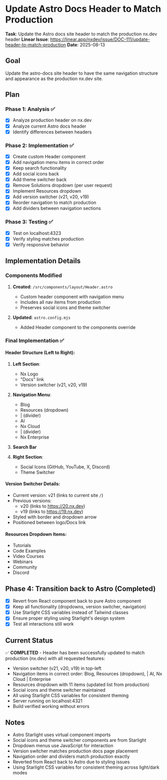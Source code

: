 # Update Astro Docs Header to Match Production

**Task**: Update the Astro docs site header to match the production nx.dev header
**Linear Issue**: https://linear.app/nxdev/issue/DOC-111/update-header-to-match-production
**Date**: 2025-08-13

## Goal
Update the astro-docs site header to have the same navigation structure and appearance as the production nx.dev site.

## Plan

### Phase 1: Analysis ✅
- [x] Analyze production header on nx.dev
- [x] Analyze current Astro docs header
- [x] Identify differences between headers

### Phase 2: Implementation ✅
- [x] Create custom Header component
- [x] Add navigation menu items in correct order
- [x] Keep search functionality
- [x] Add social icons back
- [x] Add theme switcher back
- [x] Remove Solutions dropdown (per user request)
- [x] Implement Resources dropdown
- [x] Add version switcher (v21, v20, v19)
- [x] Reorder navigation to match production
- [x] Add dividers between navigation sections

### Phase 3: Testing ✅
- [x] Test on localhost:4323
- [x] Verify styling matches production
- [x] Verify responsive behavior

## Implementation Details

### Components Modified
1. **Created**: `/src/components/layout/Header.astro`
   - Custom header component with navigation menu
   - Includes all nav items from production
   - Preserves social icons and theme switcher

2. **Updated**: `astro.config.mjs`
   - Added Header component to the components override

### Final Implementation ✅

#### Header Structure (Left to Right):
1. **Left Section**:
   - Nx Logo
   - "Docs" link
   - Version switcher (v21, v20, v19)

2. **Navigation Menu**:
   - Blog
   - Resources (dropdown)
   - | (divider)
   - AI
   - Nx Cloud
   - | (divider)
   - Nx Enterprise

3. **Search Bar**

4. **Right Section**:
   - Social Icons (GitHub, YouTube, X, Discord)
   - Theme Switcher

#### Version Switcher Details:
- Current version: v21 (links to current site `/`)
- Previous versions:
  - v20 (links to https://20.nx.dev)
  - v19 (links to https://19.nx.dev)
- Styled with border and dropdown arrow
- Positioned between logo/Docs link

#### Resources Dropdown Items:
- Tutorials
- Code Examples
- Video Courses
- Webinars
- Community
- Discord

## Phase 4: Transition back to Astro (Completed)

- [x] Revert from React component back to pure Astro component
- [x] Keep all functionality (dropdowns, version switcher, navigation)
- [x] Use Starlight CSS variables instead of Tailwind classes
- [x] Ensure proper styling using Starlight's design system
- [x] Test all interactions still work

## Current Status

✅ **COMPLETED** - Header has been successfully updated to match production (nx.dev) with all requested features:
- Version switcher (v21, v20, v19) in top-left
- Navigation items in correct order: Blog, Resources (dropdown), | AI, Nx Cloud | Enterprise
- Resources dropdown with 11 items (updated list from production)
- Social icons and theme switcher maintained
- All using Starlight CSS variables for consistent theming
- Server running on localhost:4321
- Build verified working without errors

## Notes
- Astro Starlight uses virtual component imports
- Social icons and theme switcher components are from Starlight
- Dropdown menus use JavaScript for interaction
- Version switcher matches production docs page placement
- Navigation order and dividers match production exactly
- Reverted from React back to Astro due to styling issues
- Using Starlight CSS variables for consistent theming across light/dark modes